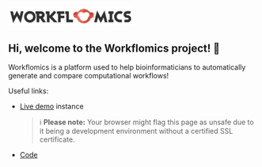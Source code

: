 <img src="https://raw.githubusercontent.com/Workflomics/.github/main/WORKFLOMICS_logo_small.jpg" alt="logo" width=50%/>

## Hi, welcome to the Workflomics project! 👋

Workflomics is a platform used to help bioinformaticians to automatically generate and compare computational workflows!

Useful links:

- [Live demo](http://145.38.190.48/) instance
  
  > ℹ️ **Please note:** Your browser might flag this page as unsafe due to it being a development environment without a certified SSL certificate.
- [Code](https://github.com/Workflomics/workflomics-frontend)


